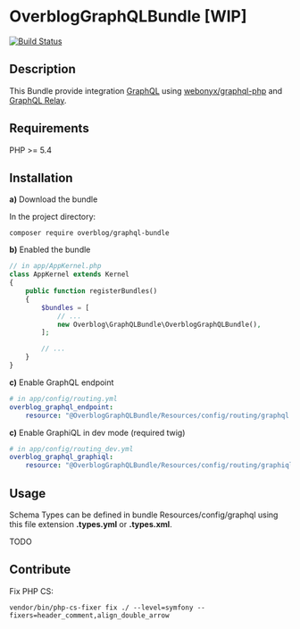 OverblogGraphQLBundle [WIP]
===========================

[![Build Status](https://travis-ci.com/overblog/GraphQLBundle.svg?token=PdnF6Q2whDtzNCCrCqfi&branch=master)](https://travis-ci.com/overblog/GraphQLBundle)

Description
-----------

This Bundle provide integration [GraphQL](https://facebook.github.io/graphql/) using [webonyx/graphql-php](https://github.com/webonyx/graphql-php) 
and [GraphQL Relay](https://facebook.github.io/relay/docs/graphql-relay-specification.html).

Requirements
------------
PHP >= 5.4

Installation
------------

**a)** Download the bundle

In the project directory:

```
composer require overblog/graphql-bundle
```

**b)** Enabled the bundle

```php
// in app/AppKernel.php
class AppKernel extends Kernel
{
    public function registerBundles()
    {
        $bundles = [
            // ...
            new Overblog\GraphQLBundle\OverblogGraphQLBundle(),
        ];

        // ...
    }
}
```

**c)** Enable GraphQL endpoint

```yaml
# in app/config/routing.yml
overblog_graphql_endpoint:
    resource: "@OverblogGraphQLBundle/Resources/config/routing/graphql.yml"
```

**c)** Enable GraphiQL in dev mode (required twig)

```yaml
# in app/config/routing_dev.yml
overblog_graphql_graphiql:
    resource: "@OverblogGraphQLBundle/Resources/config/routing/graphiql.yml"
```

Usage
-----

Schema Types can be defined in bundle Resources/config/graphql using this file extension **.types.yml** or **.types.xml**. 

TODO

Contribute
----------

Fix PHP CS:

```
vendor/bin/php-cs-fixer fix ./ --level=symfony --fixers=header_comment,align_double_arrow
```
